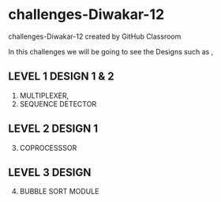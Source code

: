 # challenges-Diwakar-12
challenges-Diwakar-12 created by GitHub Classroom

In this challenges we will be going to see the Designs such as ,
## LEVEL 1 DESIGN 1 & 2
1) MULTIPLEXER,
2) SEQUENCE DETECTOR
## LEVEL 2 DESIGN 1
3) COPROCESSSOR
## LEVEL 3 DESIGN 
4) BUBBLE SORT MODULE
